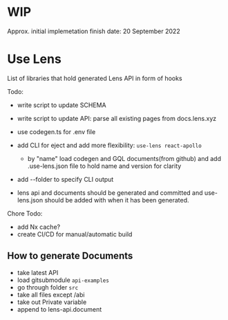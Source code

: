 # WIP
Approx. initial implemetation finish date: 20 September 2022

# Use Lens

List of libraries that hold generated Lens API in form of hooks

Todo:
- write script to update SCHEMA
- write script to update API: parse all existing pages from docs.lens.xyz
- use codegen.ts for .env file
- add CLI for eject and add more flexibility: `use-lens react-apollo`
  - by "name" load codegen and GQL documents(from github) and add .use-lens.json file to hold name and version for clarity
- add --folder to specify CLI output

- lens api and documents should be generated and committed and use-lens.json should be added with when it has been generated.

Chore Todo:
- add Nx cache?
- create CI/CD for manual/automatic build


## How to generate Documents

- take latest API
- load gitsubmodule `api-examples`
- go through folder `src`
- take all files except /abi
- take out Private variable
- append to lens-api.document
